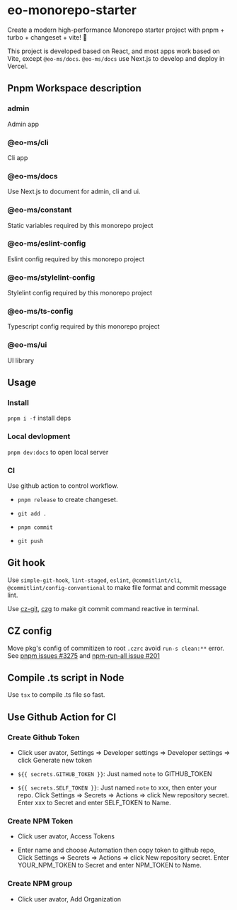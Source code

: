 # eo-monorepo-starter

Create a modern high-performance Monorepo starter project with pnpm + turbo + changeset + vite! 🚀

This project is developed based on React, and most apps work based on Vite, except `@eo-ms/docs`. `@eo-ms/docs` use Next.js to develop and deploy in Vercel.

## Pnpm Workspace description

### admin

Admin app

### @eo-ms/cli

Cli app

### @eo-ms/docs

Use Next.js to document for admin, cli and ui.

### @eo-ms/constant

Static variables required by this monorepo project

### @eo-ms/eslint-config

Eslint config required by this monorepo project

### @eo-ms/stylelint-config

Stylelint config required by this monorepo project

### @eo-ms/ts-config

Typescript config required by this monorepo project

### @eo-ms/ui

UI library

## Usage

### Install

`pnpm i -f` install deps

### Local devlopment

`pnpm dev:docs` to open local server

### CI

Use github action to control workflow.

- `pnpm release` to create changeset.

- `git add .`

- `pnpm commit`

- `git push`

## Git hook

Use `simple-git-hook`, `lint-staged`, `eslint`, `@commitlint/cli`, `@commitlint/config-conventional` to make file format and commit message lint.

Use [cz-git](https://cz-git.qbb.sh/), [czg](https://cz-git.qbb.sh/cli/#VPContent) to make git commit command reactive in terminal.

## CZ config

Move pkg's config of commitizen to root `.czrc` avoid `run-s clean:**` error. See [pnpm issues #3275](https://github.com/pnpm/pnpm/issues/3275) and [npm-run-all issue #201](https://github.com/mysticatea/npm-run-all/issues/201)

## Compile .ts script in Node

Use `tsx` to compile .ts file so fast.

## Use Github Action for CI

### Create Github Token

- Click user avator, Settings => Developer settings => Developer settings => click Generate new token

- `${{ secrets.GITHUB_TOKEN }}`: Just named `note` to GITHUB_TOKEN

- `${{ secrets.SELF_TOKEN }}`: Just named `note` to xxx, then enter your repo. Click Settings => Secrets => Actions => click New repository secret. Enter xxx to Secret and enter SELF_TOKEN to Name.

### Create NPM Token

- Click user avator, Access Tokens

- Enter name and choose Automation then copy token to github repo, Click Settings => Secrets => Actions => click New repository secret. Enter YOUR_NPM_TOKEN to Secret and enter NPM_TOKEN to Name.

### Create NPM group

- Click user avator, Add Organization
